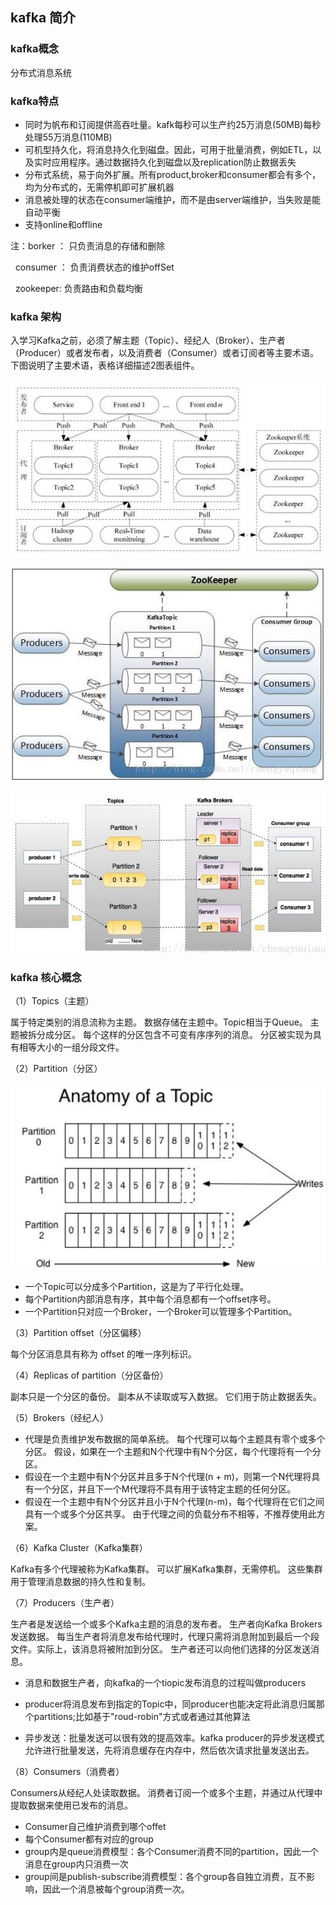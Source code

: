 ##  kafka 简介
### kafka概念

分布式消息系统

### kafka特点
- 同时为帆布和订阅提供高吞吐量。kafk每秒可以生产约25万消息(50MB)每秒处理55万消息(110MB)
- 可机型持久化，将消息持久化到磁盘。因此，可用于批量消费，例如ETL，以及实时应用程序。通过数据持久化到磁盘以及replication防止数据丢失
- 分布式系统，易于向外扩展。所有product,broker和consumer都会有多个，均为分布式的，无需停机即可扩展机器
- 消息被处理的状态在consumer端维护，而不是由server端维护，当失败是能自动平衡
- 支持online和offline

注：borker ： 只负责消息的存储和删除

   consumer ： 负责消费状态的维护offSet
   
   zookeeper: 负责路由和负载均衡
   
### kafka 架构
入学习Kafka之前，必须了解主题（Topic）、经纪人（Broker）、生产者（Producer）或者发布者，以及消费者（Consumer）或者订阅者等主要术语。 下图说明了主要术语，表格详细描述2图表组件。

![kafka_1](https://github.com/yueyuanyang/kafka/blob/master/img/kafka_1.jpg)

![kafka_2](https://github.com/yueyuanyang/kafka/blob/master/img/kafka_2.jpg)

![kafka_3](https://github.com/yueyuanyang/kafka/blob/master/img/kafka_3.jpg)

### kafka 核心概念
（1）Topics（主题） 

属于特定类别的消息流称为主题。 数据存储在主题中。Topic相当于Queue。 
主题被拆分成分区。 每个这样的分区包含不可变有序序列的消息。 分区被实现为具有相等大小的一组分段文件。 

（2）Partition（分区） 

![kafka_4](https://github.com/yueyuanyang/kafka/blob/master/img/kafka_4.jpg)

- 一个Topic可以分成多个Partition，这是为了平行化处理。
- 每个Partition内部消息有序，其中每个消息都有一个offset序号。
- 一个Partition只对应一个Broker，一个Broker可以管理多个Partition。

（3）Partition offset（分区偏移） 

每个分区消息具有称为 offset 的唯一序列标识。 

（4）Replicas of partition（分区备份） 

副本只是一个分区的备份。 副本从不读取或写入数据。 它们用于防止数据丢失。 

（5）Brokers（经纪人）

- 代理是负责维护发布数据的简单系统。 每个代理可以每个主题具有零个或多个分区。 假设，如果在一个主题和N个代理中有N个分区，每个代理将有一个分区。
- 假设在一个主题中有N个分区并且多于N个代理(n + m)，则第一个N代理将具有一个分区，并且下一个M代理将不具有用于该特定主题的任何分区。
- 假设在一个主题中有N个分区并且小于N个代理(n-m)，每个代理将在它们之间具有一个或多个分区共享。 由于代理之间的负载分布不相等，不推荐使用此方案。

（6）Kafka Cluster（Kafka集群） 

Kafka有多个代理被称为Kafka集群。 可以扩展Kafka集群，无需停机。 这些集群用于管理消息数据的持久性和复制。 

（7）Producers（生产者） 

生产者是发送给一个或多个Kafka主题的消息的发布者。 生产者向Kafka Brokers发送数据。 每当生产者将消息发布给代理时，代理只需将消息附加到最后一个段文件。实际上，该消息将被附加到分区。 生产者还可以向他们选择的分区发送消息。 

- 消息和数据生产者，向kafka的一个tiopic发布消息的过程叫做producers

- producer将消息发布到指定的Topic中，同producer也能决定将此消息归属那个partitions;比如基于"roud-robin"方式或者通过其他算法

- 异步发送：批量发送可以很有效的提高效率。kafka producer的异步发送模式允许进行批量发送，先将消息缓存在内存中，然后依次请求批量发送出去。

（8）Consumers（消费者） 

Consumers从经纪人处读取数据。 消费者订阅一个或多个主题，并通过从代理中提取数据来使用已发布的消息。

- Consumer自己维护消费到哪个offet
- 每个Consumer都有对应的group
- group内是queue消费模型：各个Consumer消费不同的partition，因此一个消息在group内只消费一次
- group间是publish-subscribe消费模型：各个group各自独立消费，互不影响，因此一个消息被每个group消费一次。


